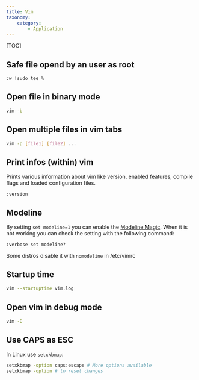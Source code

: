 ```yaml
---
title: Vim
taxonomy:
    category:
        - Application
---
```


[TOC]

## Safe file opend by an user as root
```vimscript
:w !sudo tee %
```

## Open file in binary mode
```bash
vim -b
```

## Open multiple files in vim tabs
```bash
vim -p [file1] [file2] ...
```

## Print infos (within) vim
Prints various information about vim like version, enabled features, compile flags and loaded configuration files.
```
:version
```

## Modeline
By setting `set modeline=1` you can enable the [Modeline Magic](http://vim.wikia.com/wiki/Modeline_magic). When it is not working you can check the setting with the following command:
```
:verbose set modeline?
```
Some distros disable it with `nomodeline` in /etc/vimrc

## Startup time
```bash
vim --startuptime vim.log
```

## Open vim in debug mode
```bash
vim -D
```

## Use CAPS as ESC

In Linux use `setxkbmap`:

```bash
setxkbmap -option caps:escape # More options available
setxkbmap -option # to reset changes
```
